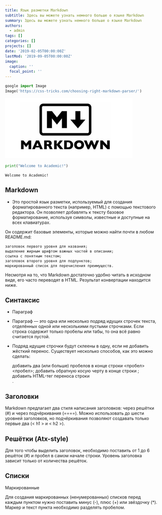```yaml
---
title: Язык разметки Markdown
subtitle: Здесь вы можете узнать немного больше о языке Markdown
summary: Здесь вы можете узнать немного больше о языке Markdown
authors:
  - admin
tags: []
categories: []
projects: []
date: '2019-02-05T00:00:00Z'
lastMod: '2019-09-05T00:00:00Z'
image:
  caption: ''
  focal_point: ''
---
```


```python
google import Image
Image('https://css-tricks.com/choosing-right-markdown-parser/')
```

![png](./index_1_0.png)

```python
print("Welcome to Academic!")
```

    Welcome to Academic!

## Markdown 
- Это простой язык разметки, используемый для создания форматированного текста (например, HTML) с помощью текстового редактора. Он позволяет добавлять к тексту базовое форматирование, используя символы, известные и доступные на всех клавиатурах.

Он содержит базовые элементы, которые можно найти почти в любом README.md:

    заголовок первого уровня для названия;
    выделение жирным шрифтом важных частей в описании;
    ссылка с понятным текстом;
    заголовок второго уровня для подпунктов;
    маркированный список для перечисления преимуществ.

Несмотря на то, что Markdown достаточно удобно читать в исходном виде, его часто переводят в HTML. Результат конвертации находится ниже.


## Синтаксис
 - Параграф

* Параграф — это одна или несколько подряд идущих строчек текста, отделённых одной или несколькими пустыми строчками. Если строка содержит только пробелы или табы, то она всё равно считается пустой.

* Подряд идущие строчки будут склеены в одну, если не добавить жёсткий перенос. Существует несколько способов, как это можно сделать:

    добавить два (или больше) пробелов в конце строки <пробел><пробел>;
    добавить обратную косую черту в конце строки \;
    добавить HTML-тег переноса строки <br>.


## Заголовки

Markdown предлагает два стиля написания заголовков: через решётки (#) и через подчёркивания (====). Можно использовать до шести уровней заголовков, но подчёркивания позволяют создавать только первые два (< h1 > и < h2 >).



## Решётки (Atx-style)

Для того чтобы выделить заголовок, необходимо поставить от 1 до 6 решёток (#) и пробел в самом начале строки. Уровень заголовка зависит только от количества решёток.

## Списки
Маркированные

Для создания маркированных (ненумерованных) списков перед каждым пунктом нужно поставить минус (-), плюс (+) или звёздочку (*). Маркер и текст пункта необходимо разделять пробелом.



